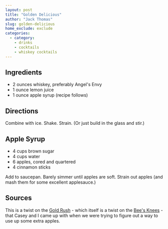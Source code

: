 ```yaml
---
layout: post
title: "Golden Delicious"
author: "Jack Thomas"
slug: golden-delicious
home_exclude: exclude
categories:
  - category:
    - drinks
    - cocktails
    - whiskey cocktails
---
```


## Ingredients

- 2 ounces whiskey, preferably Angel's Envy
- 1 ounce lemon juice
- 1 ounce apple syrup (recipe follows)

## Directions

Combine with ice. Shake. Strain. (Or just build in the glass and stir.)

## Apple Syrup

- 4 cups brown sugar
- 4 cups water
- 6 apples, cored and quartered
- 4 cinnamon sticks

Add to saucepan. Barely simmer until apples are soft. Strain out apples (and mash them for some excellent applesauce.)

## Sources

This is a twist on the [Gold Rush](/gold-rush.html) - which itself is a twist on the [Bee's Knees](/bees-knees.html) - that Casey and I came up with when we were trying to figure out a way to use up some extra apples.
